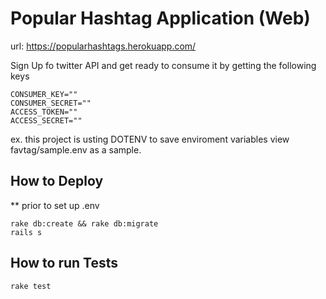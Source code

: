 # Popular Hashtag Application (Web)
url: https://popularhashtags.herokuapp.com/

Sign Up fo twitter API and get ready to consume it by getting the following keys

```
CONSUMER_KEY=""
CONSUMER_SECRET=""
ACCESS_TOKEN=""
ACCESS_SECRET=""
```
ex. this project is usting DOTENV to save enviroment variables view favtag/sample.env as a sample.

## How to Deploy
** prior to set up .env
```
rake db:create && rake db:migrate
rails s
```

## How to run Tests
```
rake test
```
